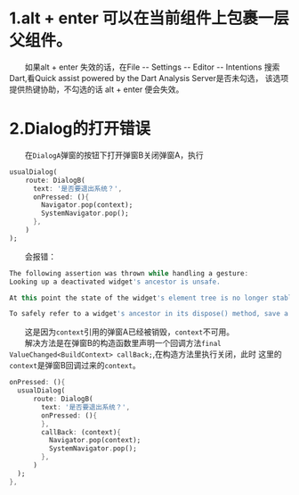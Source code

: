 # 1.alt + enter 可以在当前组件上包裹一层父组件。
&emsp;&emsp;如果alt + enter 失效的话，在File -- Settings -- Editor -- Intentions 搜索Dart,看Quick assist powered by the Dart Analysis Server是否未勾选，
该选项提供热键协助，不勾选的话 alt + enter 便会失效。

# 2.Dialog的打开错误
&emsp;&emsp;在```DialogA```弹窗的按钮下打开弹窗B关闭弹窗A，执行  
```dart
usualDialog(
    route: DialogB(
      text: '是否要退出系统？',
      onPressed: (){
        Navigator.pop(context);
        SystemNavigator.pop();
      },
    )
);
```
&emsp;&emsp;会报错：  
```dart
The following assertion was thrown while handling a gesture:
Looking up a deactivated widget's ancestor is unsafe.

At this point the state of the widget's element tree is no longer stable.

To safely refer to a widget's ancestor in its dispose() method, save a reference to the ancestor by calling dependOnInheritedWidgetOfExactType() in the widget's didChangeDependencies() method.

```

&emsp;&emsp;这是因为```context```引用的弹窗A已经被销毁，```context```不可用。  
&emsp;&emsp;解决方法是在弹窗B的构造函数里声明一个回调方法```final ValueChanged<BuildContext> callBack;```,在构造方法里执行关闭，此时
这里的```context```是弹窗B回调过来的```context```。  
```dart
onPressed: (){
  usualDialog(
      route: DialogB(
        text: '是否要退出系统？',
        onPressed: (){
        },
        callBack: (context){
          Navigator.pop(context);
          SystemNavigator.pop();
        },
      )
  );
},
```

